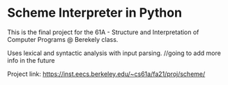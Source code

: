 # Scheme Interpreter in Python
This is the final project for the 61A - Structure and Interpretation of Computer Programs @ Berekely class.

Uses lexical and syntactic analysis with input parsing.
//going to add more info in the future

Project link: https://inst.eecs.berkeley.edu/~cs61a/fa21/proj/scheme/
